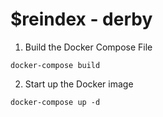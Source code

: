 # $reindex - derby

1. Build the Docker Compose File 

```
docker-compose build
```

2.  Start up the Docker image

```
docker-compose up -d
```